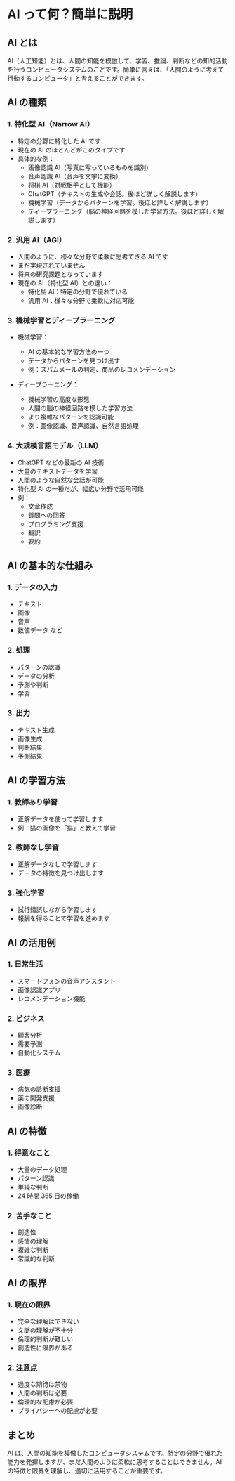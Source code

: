 # AI って何？簡単に説明

## AI とは

AI（人工知能）とは、人間の知能を模倣して、学習、推論、判断などの知的活動を行うコンピュータシステムのことです。簡単に言えば、「人間のように考えて行動するコンピュータ」と考えることができます。

## AI の種類

### 1. 特化型 AI（Narrow AI）

- 特定の分野に特化した AI です
- 現在の AI のほとんどがこのタイプです
- 具体的な例：
  - 画像認識 AI（写真に写っているものを識別）
  - 音声認識 AI（音声を文字に変換）
  - 将棋 AI（対戦相手として機能）
  - ChatGPT（テキストの生成や会話。後ほど詳しく解説します）
  - 機械学習（データからパターンを学習。後ほど詳しく解説します）
  - ディープラーニング（脳の神経回路を模した学習方法。後ほど詳しく解説します）

### 2. 汎用 AI（AGI）

- 人間のように、様々な分野で柔軟に思考できる AI です
- まだ実現されていません
- 将来の研究課題となっています
- 現在の AI（特化型 AI）との違い：
  - 特化型 AI：特定の分野で優れている
  - 汎用 AI：様々な分野で柔軟に対応可能

### 3. 機械学習とディープラーニング

- 機械学習：

  - AI の基本的な学習方法の一つ
  - データからパターンを見つけ出す
  - 例：スパムメールの判定、商品のレコメンデーション

- ディープラーニング：
  - 機械学習の高度な形態
  - 人間の脳の神経回路を模した学習方法
  - より複雑なパターンを認識可能
  - 例：画像認識、音声認識、自然言語処理

### 4. 大規模言語モデル（LLM）

- ChatGPT などの最新の AI 技術
- 大量のテキストデータを学習
- 人間のような自然な会話が可能
- 特化型 AI の一種だが、幅広い分野で活用可能
- 例：
  - 文章作成
  - 質問への回答
  - プログラミング支援
  - 翻訳
  - 要約

## AI の基本的な仕組み

### 1. データの入力

- テキスト
- 画像
- 音声
- 数値データ
  など

### 2. 処理

- パターンの認識
- データの分析
- 予測や判断
- 学習

### 3. 出力

- テキスト生成
- 画像生成
- 判断結果
- 予測結果

## AI の学習方法

### 1. 教師あり学習

- 正解データを使って学習します
- 例：猫の画像を「猫」と教えて学習

### 2. 教師なし学習

- 正解データなしで学習します
- データの特徴を見つけ出します

### 3. 強化学習

- 試行錯誤しながら学習します
- 報酬を得ることで学習を進めます

## AI の活用例

### 1. 日常生活

- スマートフォンの音声アシスタント
- 画像認識アプリ
- レコメンデーション機能

### 2. ビジネス

- 顧客分析
- 需要予測
- 自動化システム

### 3. 医療

- 病気の診断支援
- 薬の開発支援
- 画像診断

## AI の特徴

### 1. 得意なこと

- 大量のデータ処理
- パターン認識
- 単純な判断
- 24 時間 365 日の稼働

### 2. 苦手なこと

- 創造性
- 感情の理解
- 複雑な判断
- 常識的な判断

## AI の限界

### 1. 現在の限界

- 完全な理解はできない
- 文脈の理解が不十分
- 倫理的判断が難しい
- 創造性に限界がある

### 2. 注意点

- 過度な期待は禁物
- 人間の判断は必要
- 倫理的な配慮が必要
- プライバシーへの配慮が必要

## まとめ

AI は、人間の知能を模倣したコンピュータシステムです。特定の分野で優れた能力を発揮しますが、まだ人間のように柔軟に思考することはできません。AI の特徴と限界を理解し、適切に活用することが重要です。
